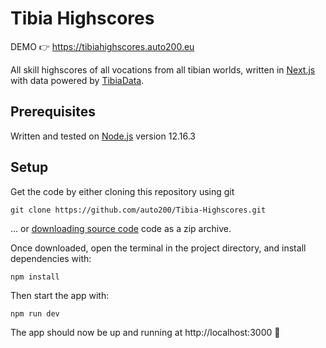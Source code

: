 # Tibia Highscores

DEMO 👉 https://tibiahighscores.auto200.eu

All skill highscores of all vocations from all tibian worlds, written in [Next.js](https://github.com/zeit/next.js/) with data powered by [TibiaData](https://tibiadata.com).

## Prerequisites

Written and tested on [Node.js](https://nodejs.org) version 12.16.3

## Setup

Get the code by either cloning this repository using git

```
git clone https://github.com/auto200/Tibia-Highscores.git
```

... or [downloading source code](https://github.com/auto200/Tibia-Highscores/archive/master.zip) code as a zip archive.

Once downloaded, open the terminal in the project directory, and install dependencies with:

```
npm install
```

Then start the app with:

```
npm run dev
```

The app should now be up and running at http://localhost:3000 🚀
